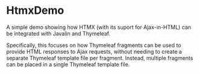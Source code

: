# HtmxDemo
 
A simple demo showing how HTMX (with its suport for Ajax-in-HTML) can be integrated with Javalin and Thymeleaf.

Specifically, this focuses on how Thymeleaf fragments can be used to provide HTML responses to Ajax requests, without needing to create a separate Thymeleaf template file per fragment. Instead, multiple fragments can be placed in a single Thymeleaf template file.
